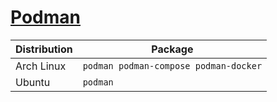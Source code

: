 # [Podman](https://github.com/containers/podman)

| Distribution | Package                               |
| ------------ | ------------------------------------- |
| Arch Linux   | `podman podman-compose podman-docker` |
| Ubuntu       | `podman`                              |
